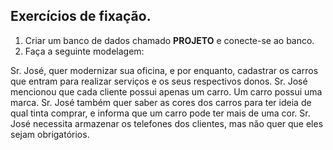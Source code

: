 ## Exercícios de fixação.

1. Criar um banco de dados chamado **PROJETO** e conecte-se ao banco.
2. Faça a seguinte modelagem:

Sr. José, quer modernizar sua oficina, e por enquanto, cadastrar os carros que entram para realizar serviços e os seus respectivos donos. Sr. José mencionou que cada cliente possui apenas um carro. Um carro possui uma marca. Sr. José também quer saber as cores dos carros para ter ideia de qual tinta comprar, e informa que um carro pode ter mais de uma cor. Sr. José necessita armazenar os telefones dos clientes, mas não quer que eles sejam obrigatórios.